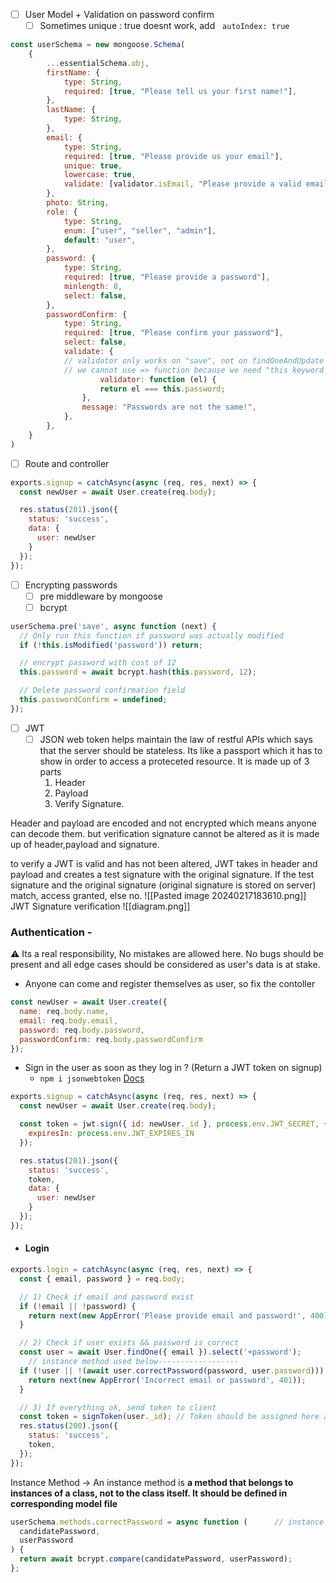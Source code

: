- [ ] User Model + Validation on password confirm
	- [ ] Sometimes unique : true doesnt work, add   `autoIndex: true`

```js
const userSchema = new mongoose.Schema(
    {
        ...essentialSchema.obj,
        firstName: {
            type: String,
            required: [true, "Please tell us your first name!"],
        },
        lastName: {
            type: String,
        },
        email: {
            type: String,
            required: [true, "Please provide us your email"],
            unique: true,
            lowercase: true,
            validate: [validator.isEmail, "Please provide a valid email"],
        },
        photo: String,
        role: {
            type: String,
            enum: ["user", "seller", "admin"],
            default: "user",
        },
        password: {
            type: String,
            required: [true, "Please provide a password"],
            minlength: 8,
            select: false,
        },
        passwordConfirm: {
            type: String,
            required: [true, "Please confirm your password"],
            select: false,
            validate: {
            // validator only works on "save", not on findOneAndUpdate
            // we cannot use => function because we need "this keyword here"
	                validator: function (el) {
                    return el === this.password;
                },
                message: "Passwords are not the same!",
            },
        },
    }
)
```
- [ ] Route and controller
```js
exports.signup = catchAsync(async (req, res, next) => {
  const newUser = await User.create(req.body);

  res.status(201).json({
    status: 'success',
    data: {
      user: newUser
    }
  });
});

```
- [ ] Encrypting passwords
	- [ ] pre middleware by mongoose
	- [ ] bcrypt
```js
userSchema.pre('save', async function (next) {
  // Only run this function if password was actually modified
  if (!this.isModified('password')) return;

  // encrypt password with cost of 12
  this.password = await bcrypt.hash(this.password, 12);

  // Delete password confirmation field
  this.passwordConfirm = undefined;
});
```

- [ ] JWT
	- [ ] JSON web token helps maintain the law of restful APIs which says that the server should be stateless.
		Its like a passport which it has to show in order to access a proteceted resource.
		It is made up of 3 parts
		1. Header
		2. Payload
		3. Verify Signature.

  

Header and payload are encoded and not encrypted which means anyone can decode them. but verification signature cannot be altered as it is made up of header,payload and signature.


to verify a JWT is valid and has not been altered, JWT takes in header and payload and creates a test signature with the original signature. If the test signature and the original signature (original signature is stored on server) match, access granted, else no.
![[Pasted image 20240217183610.png]]
JWT Signature verification
![[diagram.png]]
### **Authentication** -
⚠ Its a real responsibility, No mistakes are allowed here. No bugs should be present and all edge cases should be considered as user's data is at stake.

- Anyone can come and register themselves as user, so fix the contoller
```js
const newUser = await User.create({
  name: req.body.name,
  email: req.body.email,
  password: req.body.password,
  passwordConfirm: req.body.passwordConfirm
});
```
- Sign in the user as soon as they log in ? (Return a JWT token on signup)
	- `npm i jsonwebtoken` [Docs](https://github.com/auth0/node-jsonwebtoken)
```js
exports.signup = catchAsync(async (req, res, next) => {
  const newUser = await User.create(req.body);

  const token = jwt.sign({ id: newUser._id }, process.env.JWT_SECRET, {
    expiresIn: process.env.JWT_EXPIRES_IN
  });

  res.status(201).json({
    status: 'success',
    token,
    data: {
      user: newUser
    }
  });
});

```
- #### Login
```js
exports.login = catchAsync(async (req, res, next) => {
  const { email, password } = req.body;

  // 1) Check if email and password exist
  if (!email || !password) {
    return next(new AppError('Please provide email and password!', 400));
  }

  // 2) Check if user exists && password is correct
  const user = await User.findOne({ email }).select('+password');
	// instance method used below------------------
  if (!user || !(await user.correctPassword(password, user.password))) {
    return next(new AppError('Incorrect email or password', 401));
  }

  // 3) If everything ok, send token to client
  const token = signToken(user._id); // Token should be assigned here after generation
  res.status(200).json({
    status: 'success',
    token,
  });
});
```

Instance Method -> An instance method is **a method that belongs to instances of a class, not to the class itself. It should be defined in corresponding model file**

```js
userSchema.methods.correctPassword = async function (      // instance method
  candidatePassword,
  userPassword
) {
  return await bcrypt.compare(candidatePassword, userPassword);
};
```